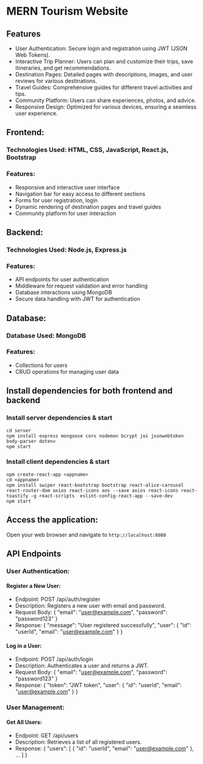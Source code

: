 # MERN Tourism Website

## Features
- User Authentication: Secure login and registration using JWT (JSON Web Tokens).
- Interactive Trip Planner: Users can plan and customize their trips, save itineraries, and get recommendations.
- Destination Pages: Detailed pages with descriptions, images, and user reviews for various destinations.
- Travel Guides: Comprehensive guides for different travel activities and tips.
- Community Platform: Users can share experiences, photos, and advice.
- Responsive Design: Optimized for various devices, ensuring a seamless user experience.

## Frontend:
### Technologies Used: HTML, CSS, JavaScript, React.js, Bootstrap
### Features:
- Responsive and interactive user interface
- Navigation bar for easy access to different sections
- Forms for user registration, login
- Dynamic rendering of destination pages and travel guides
- Community platform for user interaction

## Backend:
### Technologies Used: Node.js, Express.js
### Features:
+ API endpoints for user authentication
+ Middleware for request validation and error handling
+ Database interactions using MongoDB
+ Secure data handling with JWT for authentication
  
## Database:
### Database Used: MongoDB
### Features:
+ Collections for users
+ CRUD operations for managing user data 

## Install dependencies for both frontend and backend
### Install server dependencies & start
```
cd server
npm install express mongoose cors nodemon bcrypt joi jsonwebtoken body-parser dotenv
npm start
```

### Install client dependencies & start
```
npm create-react-app <appname>
cd <appname>
npm install swiper react-bootstrap bootstrap react-alice-carousel react-router-dom axios react-icons aos --save axios react-icons react-toastify -g react-scripts  eslint-config-react-app --save-dev
npm start
```

## Access the application:
Open your web browser and navigate to `http://localhost:8080`

## API Endpoints

### User Authentication:
#### Register a New User:
* Endpoint: POST /api/auth/register
* Description: Registers a new user with email and password.
* Request Body: { "email": "user@example.com", "password": "password123" }
* Response: { "message": "User registered successfully", "user": { "id": "userId", "email": "user@example.com" } }

#### Log in a User:
* Endpoint: POST /api/auth/login
* Description: Authenticates a user and returns a JWT.
* Request Body: { "email": "user@example.com", "password": "password123" }
* Response: { "token": "JWT token", "user": { "id": "userId", "email": "user@example.com" } }
  
### User Management:
#### Get All Users:
* Endpoint: GET /api/users
* Description: Retrieves a list of all registered users.
* Response: { "users": [ { "id": "userId", "email": "user@example.com" }, ... ] }

